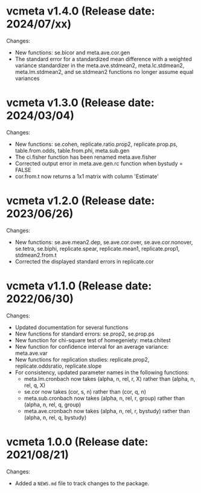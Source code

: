 vcmeta v1.4.0 (Release date: 2024/07/xx)
==============

Changes:

* New functions: se.bicor and meta.ave.cor.gen
* The standard error for a standardized mean difference with a weighted variance standardizer in the meta.ave.stdmean2, meta.lc.stdmean2, meta.lm.stdmean2, and se.stdmean2 functions no longer assume equal variances



vcmeta v1.3.0 (Release date: 2024/03/04)
==============

Changes:

* New functions: se.cohen, replicate.ratio.prop2, replicate.prop.ps, table.from.odds, table.from.phi, meta.sub.gen
* The ci.fisher function has been renamed meta.ave.fisher
* Corrected output error in meta.ave.gen.rc function when bystudy = FALSE 
* cor.from.t now returns a 1x1 matrix with column 'Estimate'



vcmeta v1.2.0 (Release date: 2023/06/26)
==============

Changes:

* New functions: se.ave.mean2.dep, se.ave.cor.over, se.ave.cor.nonover, se.tetra, se.biphi, replicate.spear, replicate.mean1, replicate.prop1, stdmean2.from.t
* Corrected the displayed standard errors in replicate.cor



vcmeta v1.1.0 (Release date: 2022/06/30)
==============

Changes:

* Updated documentation for several functions
* New functions for standard errors:  se.prop2, se.prop.ps
* New function for chi-square test of homegeniety:  meta.chitest
* New function for confidence interval for an average variance:  meta.ave.var
* New functions for replication studies: replicate.prop2, replicate.oddsratio, replicate.slope 
* For consistency, updated parameter names in the following functions:
    * meta.lm.cronbach now takes (alpha, n, rel, r, X) rather than (alpha, n, rel, q, X)
    * se.cor now takes (cor, s, n) rather than (cor, q, n)
    * meta.sub.cronbach now takes (alpha, n, rel, r, group) rather than (alpha, n, rel, q, group)
    * meta.ave.cronbach now takes (alpha, n, rel, r, bystudy) rather than (alpha, n, rel, q, bystudy)


vcmeta 1.0.0 (Release date: 2021/08/21)
==============

Changes:

* Added a `NEWS.md` file to track changes to the package.

